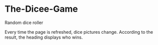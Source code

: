 # The-Dicee-Game
Random dice roller

Every time the page is refreshed, dice pictures change. 
According to the result, the heading displays who wins.

